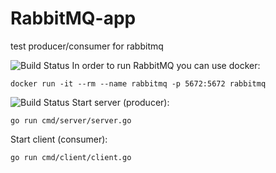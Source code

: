 # RabbitMQ-app
test producer/consumer for rabbitmq

![Build Status](https://img.shields.io/badge/Docker-2025-blue)
In order to run RabbitMQ you can use docker:

`docker run -it --rm --name rabbitmq -p 5672:5672 rabbitmq`

![Build Status](https://img.shields.io/badge/Go-1.23.5-blue)
Start server (producer):

`go run cmd/server/server.go`

Start client (consumer): 

`go run cmd/client/client.go`
